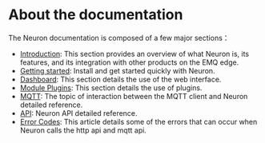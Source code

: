 # About the documentation

The Neuron documentation is composed of a few major sections：

* [Introduction](README.md): This section provides an overview of what Neuron is, its features, and its integration with other products on the EMQ edge.
* [Getting started](./getting-started/getting-started.md): Install and get started quickly with Neuron.
* [Dashboard](./dashboard-interface/login.md): This section details the use of the web interface.
* [Module Plugins](./neuron-driver.md): This section details the use of plugins.
* [MQTT](./neuron-mqtt-topics.md): The topic of interaction between the MQTT client and Neuron detailed reference.
* [API](./neuron-api.md): Neuron API detailed reference.
* [Error Codes](./neuron-error-code.md): This article details some of the errors that can occur when Neuron calls the http api and mqtt api.
